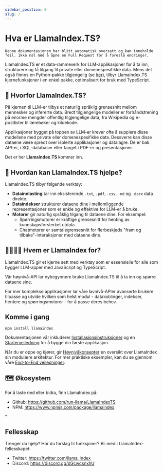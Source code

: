 ```yaml
---
sidebar_position: 0
slug: /
---
```


# Hva er LlamaIndex.TS?

`Denne dokumentasjonen har blitt automatisk oversatt og kan inneholde feil. Ikke nøl med å åpne en Pull Request for å foreslå endringer.`

LlamaIndex.TS er et data-rammeverk for LLM-applikasjoner for å ta inn, strukturere og få tilgang til private eller domenespesifikke data. Mens det også finnes en Python-pakke tilgjengelig (se [her](https://docs.llamaindex.ai/en/stable/)), tilbyr LlamaIndex.TS kjernefunksjoner i en enkel pakke, optimalisert for bruk med TypeScript.

## 🚀 Hvorfor LlamaIndex.TS?

På kjernen til LLM-er tilbys et naturlig språklig grensesnitt mellom mennesker og infererte data. Bredt tilgjengelige modeller er forhåndstrening på enorme mengder offentlig tilgjengelige data, fra Wikipedia og e-postlister til lærebøker og kildekode.

Applikasjoner bygget på toppen av LLM-er krever ofte å supplere disse modellene med private eller domenespesifikke data. Dessverre kan disse dataene være spredt over isolerte applikasjoner og datalagre. De er bak API-er, i SQL-databaser eller fanget i PDF-er og presentasjoner.

Det er her **LlamaIndex.TS** kommer inn.

## 🦙 Hvordan kan LlamaIndex.TS hjelpe?

LlamaIndex.TS tilbyr følgende verktøy:

- **Datainnlasting** tar inn eksisterende `.txt`, `.pdf`, `.csv`, `.md` og `.docx` data direkte.
- **Dataindekser** strukturer dataene dine i mellomliggende representasjoner som er enkle og effektive for LLM-er å bruke.
- **Motorer** gir naturlig språklig tilgang til dataene dine. For eksempel:
  - Spørringsmotorer er kraftige grensesnitt for henting av kunnskapsforsterket utdata.
  - Chatmotorer er samtalegrensesnitt for flerbeskjeds "fram og tilbake"-interaksjoner med dataene dine.

## 👨‍👩‍👧‍👦 Hvem er LlamaIndex for?

LlamaIndex.TS gir et kjerne sett med verktøy som er essensielle for alle som bygger LLM-apper med JavaScript og TypeScript.

Vår høynivå-API lar nybegynnere bruke LlamaIndex.TS til å ta inn og spørre dataene sine.

For mer komplekse applikasjoner lar våre lavnivå-APIer avanserte brukere tilpasse og utvide hvilken som helst modul - datakoblinger, indekser, hentere og spørringsmotorer - for å passe deres behov.

## Komme i gang

`npm install llamaindex`

Dokumentasjonen vår inkluderer [Installasjonsinstruksjoner](./installation.mdx) og en [Starterveiledning](./starter.md) for å bygge din første applikasjon.

Når du er oppe og kjører, gir [Høynivåkonsepter](./concepts.md) en oversikt over LlamaIndex sin modulære arkitektur. For mer praktiske eksempler, kan du se gjennom våre [End-to-End veiledninger](./end_to_end.md).

## 🗺️ Økosystem

For å laste ned eller bidra, finn LlamaIndex på:

- Github: https://github.com/run-llama/LlamaIndexTS
- NPM: https://www.npmjs.com/package/llamaindex

"

## Fellesskap

Trenger du hjelp? Har du forslag til funksjoner? Bli med i LlamaIndex-fellesskapet:

- Twitter: https://twitter.com/llama_index
- Discord: https://discord.gg/dGcwcsnxhU
